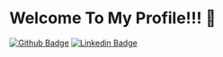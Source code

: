 # Welcome To My Profile!!! 👾

[![Github Badge](https://img.shields.io/badge/-Github-000?style=flat-square&logo=Github&logoColor=white&link=https://github.com/ModoloDev)](https://github.com/ModoloDev)
[![Linkedin Badge](https://img.shields.io/badge/-LinkedIn-blue?style=flat-square&logo=Linkedin&logoColor=white&link=https://www.linkedin.com/in/lucas-vidal-gs/)](https://www.linkedin.com/in/lucasmodolo/)

<!-- <img align="left" alt="Lucas's GitHub Stats" src="https://github-readme-stats-modolodevs-projects.vercel.app/api?username=ModoloDev&show_icons=true&hide_border=false" /> -->
